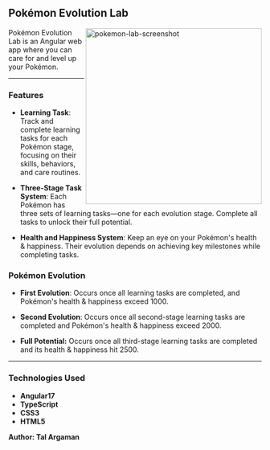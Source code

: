 ## Pokémon Evolution Lab

<img align="right" src=".src/assets/evolution-lab-screen.png" alt="pokemon-lab-screenshot" width="350">

Pokémon Evolution Lab is an Angular web app where you can care for and level up your Pokémon.

---

### Features

- **Learning Task**: Track and complete learning tasks for each Pokémon stage, focusing on their skills, behaviors, and care routines.

- **Three-Stage Task System**: Each Pokémon has three sets of learning tasks—one for each evolution stage. Complete all tasks to unlock their full potential.

- **Health and Happiness System**: Keep an eye on your Pokémon's health & happiness. Their evolution depends on achieving key milestones while completing tasks.

### Pokémon Evolution

- **First Evolution**: Occurs once all learning tasks are completed, and Pokémon's health & happiness exceed 1000.
  
- **Second Evolution**: Occurs once all second-stage learning tasks are completed and Pokémon's health & happiness exceed 2000.

- **Full Potential:** Occurs once all third-stage learning tasks are completed and its health & happiness hit 2500.

---

### Technologies Used

- **Angular17**
- **TypeScript**
- **CSS3**
- **HTML5**

**Author: Tal Argaman**
